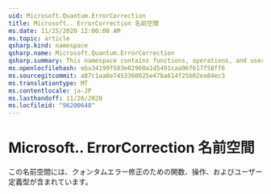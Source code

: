 ```yaml
---
uid: Microsoft.Quantum.ErrorCorrection
title: Microsoft.. ErrorCorrection 名前空間
ms.date: 11/25/2020 12:00:00 AM
ms.topic: article
qsharp.kind: namespace
qsharp.name: Microsoft.Quantum.ErrorCorrection
qsharp.summary: This namespace contains functions, operations, and user-defined types for quantum error correction.
ms.openlocfilehash: eba34199f503e02960a1d5491caa96fb17f58ff6
ms.sourcegitcommit: a87c1aa8e7453360025e47ba614f25b02ea84ec3
ms.translationtype: MT
ms.contentlocale: ja-JP
ms.lasthandoff: 11/26/2020
ms.locfileid: "96200648"
---
```

# <a name="microsoftquantumerrorcorrection-namespace"></a>Microsoft.. ErrorCorrection 名前空間

この名前空間には、クォンタムエラー修正のための関数、操作、およびユーザー定義型が含まれています。


